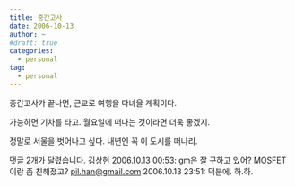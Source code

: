 ```yaml
---
title: 중간고사
date: 2006-10-13
author: ~
#draft: true
categories:
  - personal
tag:
  - personal
---
```




중간고사가 끝나면,
근교로 여행을 다녀올 계획이다.

가능하면 기차를 타고.
월요일에 떠나는 것이라면 더욱 좋겠지.

정말로 서울을 벗어나고 싶다.
내년엔 꼭 이 도시를 떠나리.


 댓글  2개가 달렸습니다.
 김상현 2006.10.13 00:53: 
gm은 잘 구하고 있어? MOSFET이랑 좀 친해졌고?
 pil.han@gmail.com 2006.10.13 23:51: 
덕분에. 하.하.




